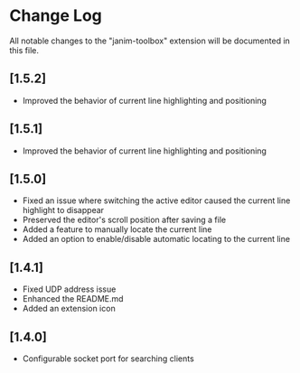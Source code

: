 # Change Log

All notable changes to the "janim-toolbox" extension will be documented in this file.

<!-- Check [Keep a Changelog](http://keepachangelog.com/) for recommendations on how to structure this file. -->

## [1.5.2]

- Improved the behavior of current line highlighting and positioning

## [1.5.1]

- Improved the behavior of current line highlighting and positioning

## [1.5.0]

- Fixed an issue where switching the active editor caused the current line highlight to disappear  
- Preserved the editor's scroll position after saving a file  
- Added a feature to manually locate the current line  
- Added an option to enable/disable automatic locating to the current line

## [1.4.1]

- Fixed UDP address issue
- Enhanced the README.md
- Added an extension icon

## [1.4.0]

- Configurable socket port for searching clients
